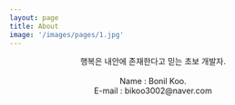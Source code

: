```yaml
---
layout: page
title: About
image: '/images/pages/1.jpg'
---
```


<center>행복은 내안에 존재한다고 믿는 초보 개발자.</center>
<br>
  
<center>Name : Bonil Koo.</center>  

<center>E-mail : bikoo3002@naver.com</center>